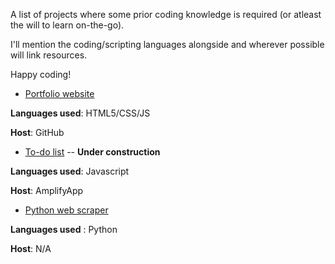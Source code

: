 A list of projects where some prior coding knowledge is required (or atleast the will to learn on-the-go).

I'll mention the coding/scripting languages alongside and wherever possible will link resources.

Happy coding!

- [Portfolio website](https://divya-mohan0209.github.io/me/) 

**Languages used**: HTML5/CSS/JS

**Host**: GitHub

- [To-do list](https://dev.d3meth33uuzt1c.amplifyapp.com/) -- **Under construction** 

**Languages used**: Javascript

**Host**: AmplifyApp

- [Python web scraper](https://github.com/divya-mohan0209/python-scraper)

**Languages used** : Python

**Host**: N/A
